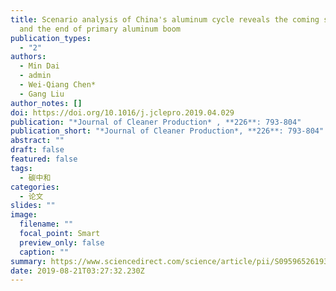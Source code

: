 ```yaml
---
title: Scenario analysis of China's aluminum cycle reveals the coming scrap age
  and the end of primary aluminum boom
publication_types:
  - "2"
authors:
  - Min Dai
  - admin
  - Wei-Qiang Chen*
  - Gang Liu
author_notes: []
doi: https://doi.org/10.1016/j.jclepro.2019.04.029
publication: "*Journal of Cleaner Production* , **226**: 793-804"
publication_short: "*Journal of Cleaner Production*, **226**: 793-804"
abstract: ""
draft: false
featured: false
tags:
  - 碳中和
categories:
  - 论文
slides: ""
image:
  filename: ""
  focal_point: Smart
  preview_only: false
  caption: ""
summary: https://www.sciencedirect.com/science/article/pii/S0959652619310996
date: 2019-08-21T03:27:32.230Z
---
```

